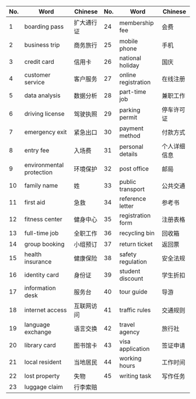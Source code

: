 | No. | Word | Chinese | No. | Word | Chinese |
|-----|------|---------|-----|------|---------|
| 1 | boarding pass | 扩大通行证 | 24 | membership fee | 会费 |
| 2 | business trip | 商务旅行 | 25 | mobile phone | 手机 |
| 3 | credit card | 信用卡 | 26 | national holiday | 国庆 |
| 4 | customer service | 客户服务 | 27 | online registration | 在线注册 |
| 5 | data analysis | 数据分析 | 28 | part-time job | 兼职工作 |
| 6 | driving license | 驾驶执照 | 29 | parking permit | 停车许可证 |
| 7 | emergency exit | 紧急出口 | 30 | payment method | 付款方式 |
| 8 | entry fee | 入场费 | 31 | personal details | 个人详细信息 |
| 9 | environmental protection | 环境保护 | 32 | post office | 邮局 |
| 10 | family name | 姓 | 33 | public transport | 公共交通 |
| 11 | first aid | 急救 | 34 | reference letter | 参考书 |
| 12 | fitness center | 健身中心 | 35 | registration form | 注册表格 |
| 13 | full-time job | 全职工作 | 36 | recycling bin | 回收箱 |
| 14 | group booking | 小组预订 | 37 | return ticket | 返回票 |
| 15 | health insurance | 健康保险 | 38 | safety regulation | 安全法规 |
| 16 | identity card | 身份证 | 39 | student discount | 学生折扣 |
| 17 | information desk | 服务台 | 40 | tour guide | 导游 |
| 18 | internet access | 互联网访问 | 41 | traffic rules | 交通规则 |
| 19 | language exchange | 语言交换 | 42 | travel agency | 旅行社 |
| 20 | library card | 图书馆卡 | 43 | visa application | 签证申请 |
| 21 | local resident | 当地居民 | 44 | working hours | 工作时间 |
| 22 | lost property | 失物 | 45 | writing task | 写作任务 |
| 23 | luggage claim | 行李索赔 | | | |